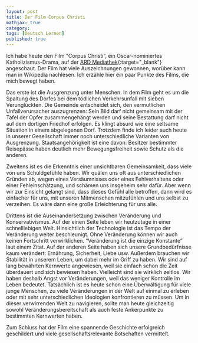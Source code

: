 ```yaml
---
layout: post
title: Der Film Corpus Christi
mathjax: true
category:
tags: [Deutsch Lernen]
published: true
---
```

Ich habe heute den Film "Corpus Christi”, ein Oscar-nominiertes Katholizismus-Drama, auf der [ARD Mediathek](https://www.ardmediathek.de/video/fernsehfilm/corpus-christi-oder-oscar-nominiertes-katholizismus-drama/wdr/Y3JpZDovL3dkci5kZS9CZWl0cmFnLTVjMTEwZjJmLTUzOTMtNDBlYS04OTRlLWUwZWJkOGM2OGVlOQ/){:target="_blank"} angeschaut. Der Film hat viele Auszeichnungen gewonnen, worüber kann man in Wikipedia nachlesen. Ich erzähle hier ein paar Punkte des Films, die mich bewegt haben.

Das erste ist die Ausgrenzung unter Menschen. In dem Film geht es um die Spaltung des Dorfes bei dem tödlichen Verkehrsunfall mit sieben Verunglückten. Die Gemeinde entscheidet sich, den vermutlichen Unfallverursacher auszugrenzen: Sein Bild darf nicht gemeinsam mit der Tafel der Opfer zusammengehängt werden und seine Bestattung darf nicht auf dem dortigen Friedhof erfolgen. Es klingt absurd wie eine seltsame Situation in einem abgelegenen Dorf. Trotzdem finde ich leider auch heute in unserer Gesellschaft immer noch unterschiedliche Varianten von Ausgrenzung. Staatsangehörigkeit ist eine davon: Besitzer bestimmter Reisepässe haben deutlich mehr Bewegungsfreiheit sowie Schutz als die anderen. 

Zweitens ist es die Erkenntnis einer unsichtbaren Gemeinsamkeit, dass viele von uns Schuldgefühle haben. Wir quälen uns oft aus unterschiedlichen Gründen ab, wegen eines Versäumnisses oder eines Fehlverhaltens oder einer Fehleinschätzung, und schämen uns insgeheim sehr dafür. Aber wenn wir zur Einsicht gelangt sind, dass dieses Gefühl alle betroffen, dann wird es einfacher für uns, mit unseren Mitmenschen mitzufühlen und uns selbst zu verzeihen. Es wäre dann eine große Erleichterung für uns alle. 

Drittens ist die Auseinandersetzung zwischen Veränderung und Konservativismus. Auf der einen Seite leben wir heutzutage in einer schnelllebigen Welt. Hinsichtlich der Technologie ist das Tempo der Veränderung weiter beschleunigt. Ohne Veränderung können wir auch keinen Fortschritt verwirklichen. “Veränderung ist die einzige Konstante” laut einem Zitat. Auf der anderen Seite haben sich unsere Grundbedürfnisse kaum verändert: Ernährung, Sicherheit, Liebe usw. Außerdem brauchen wir Stabilität in unserem Leben, um dabei mehr im Griff zu haben. Wir sind auf lang bewährten Kernwerte angewiesen, weil sie einfach schon die Zeit überdauert und sich bewiesen haben. Vielleicht sind sie wirklich zeitlos. Wir haben deshalb Angst vor Veränderungen, weil das weniger Kontrolle im Leben bedeutet. Tatsächlich ist es heute schon eine Überwältigung für viele junge Menschen, zu viele Veränderungen in der Welt auf einmal zu erleben oder mit sehr unterschiedlichen Ideologien konfrontieren zu müssen. Um in dieser verwirrenden Welt zu navigieren, sollte man heute gleichzeitig sowohl Veränderungsbereitschaft als auch feste Ankerpunkte zu bestimmten Kernwerten haben.  

Zum Schluss hat der Film eine spannende Geschichte erfolgreich geschildert und viele gesellschaftsrelevante Botschaften vermittelt. 
